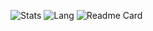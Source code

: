 ![Stats](https://github-readme-stats.vercel.app/api?username=harp077&show_icons=true&count_private=true&hide_title=false&theme=flag-india&include_all_commits=true&locale=en&hide=issues)
![Lang](https://github-readme-stats.vercel.app/api/top-langs/?username=harp077&langs_count=3&hide_title=true&card_width=222)
![Readme Card](https://github-readme-stats.vercel.app/api/pin/?username=harp077&repo=sjce&show_owner=true&theme=buefy)

<!--
**harp077/harp077** is a ✨ _special_ ✨ repository because its `README.md` (this file) appears on your GitHub profile.

Here are some ideas to get you started:

- 🔭 I’m currently working on ...
- 🌱 I’m currently learning ...
- 👯 I’m looking to collaborate on ...
- 🤔 I’m looking for help with ...
- 💬 Ask me about ...
- 📫 How to reach me: ...
- 😄 Pronouns: ...
- ⚡ Fun fact: ...
-->
